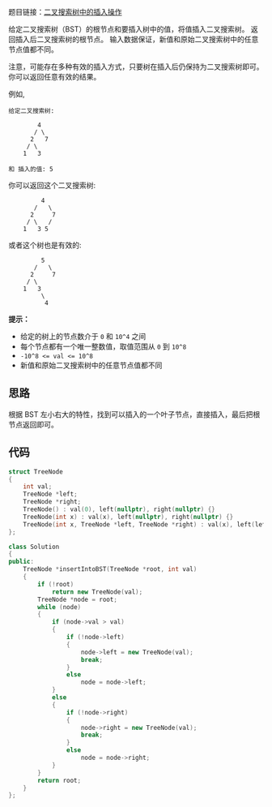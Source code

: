 题目链接：[二叉搜索树中的插入操作](https://leetcode-cn.com/problems/insert-into-a-binary-search-tree/)

给定二叉搜索树（BST）的根节点和要插入树中的值，将值插入二叉搜索树。 返回插入后二叉搜索树的根节点。 输入数据保证，新值和原始二叉搜索树中的任意节点值都不同。

注意，可能存在多种有效的插入方式，只要树在插入后仍保持为二叉搜索树即可。 你可以返回任意有效的结果。

 

例如, 

```
给定二叉搜索树:

        4
       / \
      2   7
     / \
    1   3

和 插入的值: 5
```

你可以返回这个二叉搜索树:

```
         4
       /   \
      2     7
     / \   /
    1   3 5
```

或者这个树也是有效的:

```
         5
       /   \
      2     7
     / \   
    1   3
         \
          4
```

 

**提示：**

- 给定的树上的节点数介于 `0` 和 `10^4` 之间
- 每个节点都有一个唯一整数值，取值范围从 `0` 到 `10^8`
- `-10^8 <= val <= 10^8`
- 新值和原始二叉搜索树中的任意节点值都不同

## 思路

根据 BST 左小右大的特性，找到可以插入的一个叶子节点，直接插入，最后把根节点返回即可。

## 代码

```cpp
struct TreeNode
{
    int val;
    TreeNode *left;
    TreeNode *right;
    TreeNode() : val(0), left(nullptr), right(nullptr) {}
    TreeNode(int x) : val(x), left(nullptr), right(nullptr) {}
    TreeNode(int x, TreeNode *left, TreeNode *right) : val(x), left(left), right(right) {}
};

class Solution
{
public:
    TreeNode *insertIntoBST(TreeNode *root, int val)
    {
        if (!root)
            return new TreeNode(val);
        TreeNode *node = root;
        while (node)
        {
            if (node->val > val)
            {
                if (!node->left)
                {
                    node->left = new TreeNode(val);
                    break;
                }
                else
                    node = node->left;
            }
            else
            {
                if (!node->right)
                {
                    node->right = new TreeNode(val);
                    break;
                }
                else
                    node = node->right;
            }
        }
        return root;
    }
};
```

